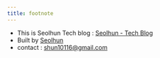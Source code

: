 ```yaml
---
title: footnote
---
```


- This is Seolhun Tech blog : [Seolhun - Tech Blog](https://seolhun.github.io/)
- Built by [Seolhun](https://github.com/Seolhun)
- contact : [shun10116@gmail.com](mailto:shun10116@gmail.com)
